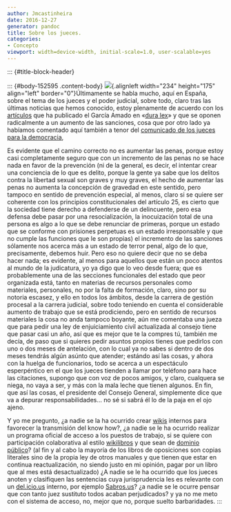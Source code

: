 ```yaml
---
author: Jmcastinheira
date: 2016-12-27
generator: pandoc
title: Sobre los jueces.
categories:
- Concepto
viewport: width=device-width, initial-scale=1.0, user-scalable=yes
---
```


::: {#title-block-header}

::: {#body-152595 .content-body}
![](http://www.humor12.com/data/media/13/justicia_www_humor12_com.jpg){.alignleft
width="234" height="175" align="left" border="0"}Últimamente se habla
mucho, aquí en España, sobre el tema de los jueces y el poder judicial,
sobre todo, claro tras las últimas noticias que hemos conocido, estoy
plenamente de acuerdo con los
[artículos](http://garciamado.blogspot.com/2008/03/jueces-independientes.html)
que ha publicado el García Amado en «[dura
lex](http://garciamado.blogspot.com/)» y que se oponen radicalmente a un
aumento de las sanciones, cosa que por otro lado ya habíamos comentado
aquí también a tenor del [comunicado de los jueces para la
democracia](http://entelequia.bligoo.com/content/view/140189/Los_jueces_y_el_manifiesto.html),

Es evidente que el camino correcto no es aumentar las penas, porque
estoy casi completamente seguro que con un incremento de las penas no se
hace nada en favor de la prevención (ni de la general, es decir, el
intentar crear una conciencia de lo que es delito, porque la gente ya
sabe que los delitos contra la libertad sexual son graves y muy graves,
el hecho de aumentar las penas no aumenta la concepción de gravedad en
este sentido, pero tampoco en sentido de prevención especial, al menos,
claro si se quiere ser coherente con los principios constitucionales del
artículo 25, es cierto que la sociedad tiene derecho a defenderse de un
delincuente, pero esa defensa debe pasar por una resocialización, la
inocuización total de una persona es algo a lo que se debe renunciar de
primeras, porque un estado que se conforme con prisiones perpetuas es un
estado irresponsable y que no cumple las funciones que le son propias)
el incremento de las sanciones sólamente nos acerca más a un estado de
terror penal, algo de lo que, precisamente, debemos huir. Pero eso no
quiere decir que no se deba hacer nada; es evidente, al menos para
aquellos que están un poco atentos al mundo de la judicatura, yo ya digo
que lo veo desde fuera; que es probablemente una de las secciones
funcionales del estado que peor organizada está, tanto en materias de
recursos personales como materiales, personales, no por la falta de
formación, claro, sino por su notoria escasez, y ello en todos los
ámbitos, desde la carrera de gestión procesal a la carrera judicial,
sobre todo teniendo en cuenta el considerable aumento de trabajo que se
está prodiciendo, pero en sentido de recursos materiales la cosa no anda
tampoco boyante, aún me comentaba una jueza que para pedir una ley de
enjuiciamiento civil actualizada al consejo tiene que pasar casi un año,
así que es mejor que te la compres tú, también me decía, de paso que si
quieres pedir asuntos propios tienes que pedirlos con uno o dos meses de
antelación, con lo cual ya no sabes si dentro de dos meses tendrás algún
asúnto que atender; estándo así las cosas, y ahora con la huelga de
funcionarios, todo se acerca a un espectáculo esperpéntico en el que los
jueces tienden a llamar por teléfono para hace las citaciones, supongo
que con voz de pocos amigos, y claro, cualquera se niega, no vaya a ser,
y más con la mala leche que tienen algunos. En fin, que así las cosas,
el presidente del Consejo General, simplemente dice que va a depurar
responsabilidades... no sé si sabrá él lo de la paja en el ojo ajeno.

Y yo me pregunto, ¿a nadie se la ha ocurrido crear
[wikis](http://aulablog21.wikispaces.com/Servicios+gratuitos+de+alojamientos+de+Wikis)
internos para favorecer la transmisión del know how?, ¿a nadie se le ha
ocurrido realizar un programa oficial de acceso a los puestos de
trabajo, si se quiere con participación colaborativa al estilo
[wikilibros](http://es.wikibooks.org/wiki/Portada) y que sean de
[dominio público](http://planta29.com/)? (al fin y al cabo la mayoría de
los libros de oposiciones son copias literales sino de la propia ley de
otros manuales y que tienen que estar en continua reactualización, no
siendo justo en mi opinión, pagar por un libro que al mes está
desactualizado) ¿A nadie se le ha ocurrido que los jueces anoten y
clasifiquen las sentencias cuya jurisprudencia les es relevante con un
[del.icio.us](http://es.wikipedia.org/wiki/Del.icio.us) interno, por
ejemplo [Sabros.us](http://sabros.us/)? ¿a nadie se le ocurre pensar que
con tanto juez sustituto todos acaban perjudicados? y ya no me meto con
el sistema de acceso, no, mejor que no, porque suelto barbaridades.
:::
